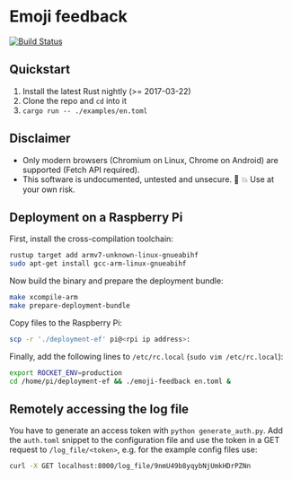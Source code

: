 # Emoji feedback

[![Build Status](https://travis-ci.org/tum-rt/emoji-feedback.svg?branch=master)](https://travis-ci.org/tum-rt/emoji-feedback)

## Quickstart
1. Install the latest Rust nightly (>= 2017-03-22)
2. Clone the repo and `cd` into it
3. `cargo run -- ./examples/en.toml`

## Disclaimer
* Only modern browsers (Chromium on Linux, Chrome on Android) are supported (Fetch API required).
* This software is undocumented, untested and unsecure. :construction: :boom: Use at your own risk.


## Deployment on a Raspberry Pi
First, install the cross-compilation toolchain:

```sh
rustup target add armv7-unknown-linux-gnueabihf
sudo apt-get install gcc-arm-linux-gnueabihf
```

Now build the binary and prepare the deployment bundle:

```sh
make xcompile-arm
make prepare-deployment-bundle
```

Copy files to the Raspberry Pi:

```sh
scp -r './deployment-ef' pi@<rpi ip address>:
```

Finally, add the following lines to `/etc/rc.local` (`sudo vim /etc/rc.local`):

```sh
export ROCKET_ENV=production
cd /home/pi/deployment-ef && ./emoji-feedback en.toml &
```

## Remotely accessing the log file

You have to generate an access token with `python generate_auth.py`.
Add the `auth.toml` snippet to the configuration file and use the token
in a GET request to `/log_file/<token>`, e.g. for the example config files use:

```sh
curl -X GET localhost:8000/log_file/9nmU49b8yqybNjUmkHDrPZNn
```
